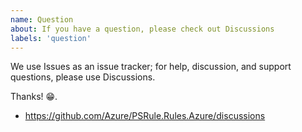 ```yaml
---
name: Question
about: If you have a question, please check out Discussions
labels: 'question'
---
```


We use Issues as an issue tracker; for help, discussion, and support questions, please use Discussions.

Thanks! 😁.

- https://github.com/Azure/PSRule.Rules.Azure/discussions

